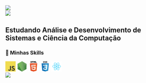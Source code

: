   <div>
    <a href="https://github.com/Juliaferreira1999/convoychat">
      <img align="top" src="https://github-readme-stats.vercel.app/api?username=Juliaferreira1999&repo=github-readme-stats&cache_seconds=86400&theme=rose" />
    </a>
  </div>
  <div>
    <img src="https://img.shields.io/static/v1?label=Overview&message=juliaferreira1999&color=f8efd4&style=for-the-badge&logo=GitHub">
    <h2>Estudando Análise e Desenvolvimento de Sistemas e Ciência da Computação</h2>
    <h3>🚀 Minhas Skills</h3>
    <code><img height="32" src="https://raw.githubusercontent.com/github/explore/80688e429a7d4ef2fca1e82350fe8e3517d3494d/topics/javascript/javascript.png" alt="Javascript"/></code>
    <code><img height="32" src="https://raw.githubusercontent.com/github/explore/80688e429a7d4ef2fca1e82350fe8e3517d3494d/topics/nodejs/nodejs.png" alt="Nodejs"/></code>
    <code><img height="32" src="https://raw.githubusercontent.com/github/explore/80688e429a7d4ef2fca1e82350fe8e3517d3494d/topics/html/html.png" alt="HTML5"/></code>
    <code><img height="32" src="https://raw.githubusercontent.com/github/explore/80688e429a7d4ef2fca1e82350fe8e3517d3494d/topics/css/css.png" alt="CSS"/></code>
    <code><img height="32" src="https://raw.githubusercontent.com/github/explore/80688e429a7d4ef2fca1e82350fe8e3517d3494d/topics/react/react.png" alt="React"/></code>
  </div>


<img src="https://github.com/Juliaferreira1999/Juliaferreira1999/assets/33405329/9b8ad4fa-416f-44b3-bc5f-d4d0c8618cf8"/>

